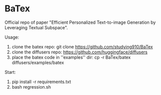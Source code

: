 # BaTex

Official repo of paper "Efficient Personalized Text-to-image Generation by Leveraging Textual Subspace".

Usage:
1. clone the batex repo: git clone https://github.com/studying910/BaTex
2. clone the diffusers repo: https://github.com/huggingface/diffusers
3. place the batex code in ''examples'' dir: cp -r BaTex/batex diffusers/examples/batex

Start:
1. pip install -r requirements.txt
2. bash regression.sh
